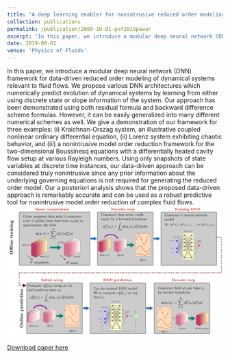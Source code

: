 ```yaml
---
title: "A deep learning enabler for nonintrusive reduced order modeling of fluid flows"
collection: publications
permalink: /publication/2009-10-01-pof2019pawar
excerpt: 'In this paper, we introduce a modular deep neural network (DNN) framework for data-driven reduced order modeling of dynamical systems relevant to fluid flows. </br> <img src='niROM.png'>'
date: 2019-08-01
venue: 'Physics of Fluids'
---
```

In this paper, we introduce a modular deep neural network (DNN) framework for data-driven reduced order modeling of dynamical systems relevant to fluid flows. We propose various DNN architectures which numerically predict evolution of dynamical systems by learning from either using discrete state or slope information of the system. Our approach has been demonstrated using both residual formula and backward difference scheme formulas. However, it can be easily generalized into many different numerical schemes as well. We give a demonstration of our framework for three examples: (i) Kraichnan-Orszag system, an illustrative coupled nonlinear ordinary differential equation, (ii) Lorenz system exhibiting chaotic behavior, and (iii) a nonintrusive model order reduction framework for the two-dimensional Boussinesq equations with a differentially heated cavity flow setup at various Rayleigh numbers. Using only snapshots of state variables at discrete time instances, our data-driven approach can be considered truly nonintrusive since any prior information about the underlying governing equations is not required for generating the reduced order model. Our a posteriori analysis shows that the proposed data-driven approach is remarkably accurate and can be used as a robust predictive tool for nonintrusive model order reduction of complex fluid flows.
<img src='niROM.png'>


[Download paper here](http://academicpages.github.io/files/pof2019pawar.pdf)


